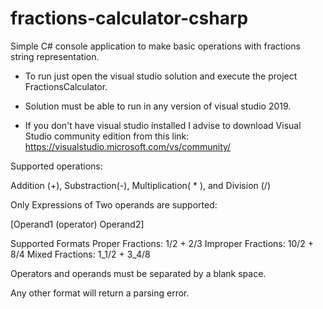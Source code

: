 # fractions-calculator-csharp
Simple C# console application to make basic operations with fractions string representation.

- To run just open the visual studio solution and execute the project FractionsCalculator.

- Solution must be able to run in any version of visual studio 2019.

- If you don't have visual studio installed I advise to download Visual Studio community edition from this link: https://visualstudio.microsoft.com/vs/community/


Supported operations: 

Addition (+), Substraction(-), Multiplication( * ), and Division (/)

Only Expressions of Two  operands are supported: 

[Operand1 (operator) Operand2]
 
Supported Formats
Proper Fractions:   1/2 + 2/3
Improper Fractions: 10/2 + 8/4
Mixed Fractions:    1_1/2 + 3_4/8 

Operators and operands must be separated by a blank space.

Any other format will return a parsing error.

